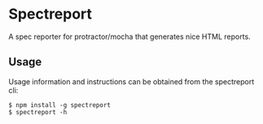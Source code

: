 Spectreport
===========

A spec reporter for protractor/mocha that generates nice HTML reports.

## Usage ##
Usage information and instructions can be obtained from the spectreport cli:

```
$ npm install -g spectreport
$ spectreport -h
```

